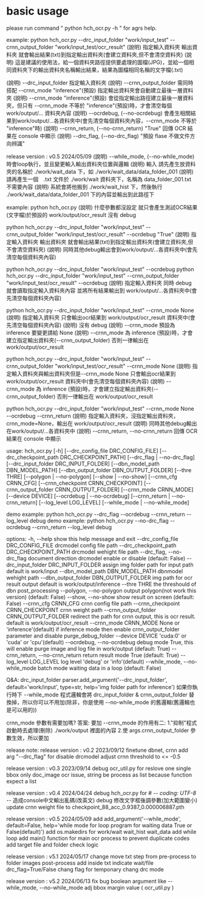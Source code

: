 # basic usage
please run command " python hch_ocr.py -h " for agrs help.

example:
python hch_ocr.py --drc_input_folder "work/input_test" --crnn_output_folder "work/input_test/ocr_result"
(說明) 指定輸入資料夾 輸出資料夾 就會輸出結果(txt)到指定輸出資料夾(會建立資料夾,但不會清空資料夾)
(說明) 這是建議的使用法，給一個資料夾路徑提供要處理的圖檔(JPG)，並給一個相同資料夾下的輸出資料夾名稱輸出結果，結果為圖檔相同名稱的文字檔(.txt)

(說明) --drc_input_folder 指定輸入資料夾
(說明) --crnn_output_folder 需同時搭配 --crnn_mode "inference"(預設) 指定輸出資料夾會自動建立最後一層資料夾
(說明) --crnn_mode "inference"(預設) 會從指定輸出路徑建立最後一層資料夾，但只有 --crnn_mode 不等於 "inference"(預設)時，才會清空每個work/output/... 資料夾內容
(說明) --ocrdebug, (--no-ocrdebug) 會產生相關結果到work/output/...各資料夾中(會先清空每個資料夾內容，--crnn_mode 不等於 "inference"時)
(說明) --crnn_return, (--no-crnn_return) "True" 回傳 OCR 結果在 console 中顯示
(說明) --drc_flag, (--no-drc_flag) "預設 flase 不做文件方向辨識"

release version : v0.5 2024/05/09
(說明) --while_mode, (--no-while_mode) 時會loop執行，並且變更輸入輸出資料夾位置與邏輯
(說明) 輸入 請先產生放資料夾的名稱於 ./work/wait_data 下，如 ./work/wait_data/data_folder_001
(說明) 請再產生一個　.txt 文件於 ./work/wait 資料夾下，名稱為 data_folder_001.txt 不需要內容
(說明) 系統會將他搬到 ./work/wait_hist 下，然後執行 ./work/wait_data/data_folder_001 下的內容並輸出到此路徑下

example:
python hch_ocr.py 
(說明) 什麼參數都沒設定 就只會產生測試OCR結果(文字檔)於預設的 work/output/ocr_result 沒有 debug

python hch_ocr.py --drc_input_folder "work/input_test" --crnn_output_folder "work/input_test/ocr_result" --ocrdebug "True"
(說明) 指定輸入資料夾 輸出資料夾 就會輸出結果(txt)到指定輸出資料夾(會建立資料夾,但不會清空資料夾) 
(說明) 同時其他debug輸出會到work/output/...各資料夾中(會先清空每個資料夾內容)

python hch_ocr.py --drc_input_folder "work/input_test" --ocrdebug
python hch_ocr.py --drc_input_folder "work/input_test" --crnn_output_folder "work/input_test/ocr_result" --ocrdebug
(說明) 指定輸入資料夾 同時 debug 就會讀取指定輸入資料夾內容 並將所有結果輸出到 work/output/...各資料夾中(會先清空每個資料夾內容)

python hch_ocr.py --drc_input_folder "work/input_test" --crnn_mode None
(說明) 指定輸入資料夾 只會輸出ocr結果到 work/output/ocr_result 資料夾中(會先清空每個資料夾內容)
(說明) 沒有 debug
(說明) --crnn_mode 預設為 inference 要變更請給 None
(說明) --crnn_mode 為 inference (預設)時，才會建立指定輸出資料夾(--crnn_output_folder) 否則一律輸出在 work/output/ocr_result

python hch_ocr.py --drc_input_folder "work/input_test" --crnn_output_folder "work/input_test/ocr_result" --crnn_mode None
(說明) 指定輸入資料夾與輸出資料夾但是--crnn_mode None 只會輸出ocr結果到 work/output/ocr_result 資料夾中(會先清空每個資料夾內容)
(說明) --crnn_mode 為 inference (預設)時，才會建立指定輸出資料夾(--crnn_output_folder) 否則一律輸出在 work/output/ocr_result

python hch_ocr.py --drc_input_folder "work/input_test" --crnn_mode None --ocrdebug --crnn_return
(說明) 指定輸入資料夾，沒指定輸出資料夾，crnn_mode=None，輸出在 work/output/ocr_result
(說明) 同時其他debug輸出在work/output/...各資料夾中
(說明) --crnn_return, --no-crnn_return 回傳 OCR 結果在 console 中顯示

usage: hch_ocr.py [-h] [--drc_config_file DRC_CONFIG_FILE] [--drc_checkpoint_path DRC_CHECKPOINT_PATH] [--drc_flag | --no-drc_flag] [--drc_input_folder DRC_INPUT_FOLDER] [--dbn_model_path DBN_MODEL_PATH]
                  [--dbn_output_folder DBN_OUTPUT_FOLDER] [--thre THRE] [--polygon | --no-polygon] [--show | --no-show] [--crnn_cfg CRNN_CFG] [--crnn_checkpoint CRNN_CHECKPOINT]
                  [--crnn_output_folder CRNN_OUTPUT_FOLDER] [--crnn_mode CRNN_MODE] [--device DEVICE] [--ocrdebug | --no-ocrdebug] [--crnn_return | --no-crnn_return] [--log_level LOG_LEVEL]
                  [--while_mode | --no-while_mode]

demo example: python hch_ocr.py --drc_flag --ocrdebug --crnn_return --log_level debug 
demo example: python hch_ocr.py --no-drc_flag --ocrdebug --crnn_return --log_level debug 

options:
  -h, --help            show this help message and exit
  --drc_config_file DRC_CONFIG_FILE
                        drcmodel config file path
  --drc_checkpoint_path DRC_CHECKPOINT_PATH
                        drcmodel wehight file path
  --drc_flag, --no-drc_flag
                        document direction drcmodel enable or disable (default: False)
  --drc_input_folder DRC_INPUT_FOLDER
                        assign img folder path for input path default is work/input
  --dbn_model_path DBN_MODEL_PATH
                        dbnmodel wehight path
  --dbn_output_folder DBN_OUTPUT_FOLDER
                        img path for ocr result output default is work/output/inference
  --thre THRE           the threshould of dbn post_processing
  --polygon, --no-polygon
                        output polygon(not work this version) (default: False)
  --show, --no-show     show result on screen (default: False)
  --crnn_cfg CRNN_CFG   crnn config file path
  --crnn_checkpoint CRNN_CHECKPOINT
                        crnn weight path
  --crnn_output_folder CRNN_OUTPUT_FOLDER
                        redirect the path for crnn output, this is ocr result. default is work/output/ocr_result
  --crnn_mode CRNN_MODE
                        None or 'inference'(default) if inference mode then enable crnn_output_folder parameter and disable purge_debug_folder
  --device DEVICE       'cuda:0' or 'cuda' or 'cpu'(default)
  --ocrdebug, --no-ocrdebug
                        debug mode True, this will enable purge image and log file in work/output (default: True)
  --crnn_return, --no-crnn_return
                        return result mode True (default: True)
  --log_level LOG_LEVEL
                        log level 'debug' or 'info'(default)
  --while_mode, --no-while_mode
                        batch mode waiting data in a loop (default: False)

Q&A:
drc_input_folder 
parser.add_argument('--drc_input_folder', default='work/input', type=str, help='img folder path for inference')
如果你執行時下 --while_mode 程式邏輯會將 drc_input_folder & crnn_output_folder 替換掉，所以你可以不用加(除非，你是使用 --no-while_mode 的舊邏輯(舊邏輯也是可以用的))

crnn_mode 參數有需要加嗎? 答案: 要加
--crnn_mode 的作用有二: 1."抑制"程式啟動時去處理(刪除) ./work/output 裡面的內容 2.使 args.crnn_output_folder 參數生效，所以要加


release note:
release version : v0.2 2023/09/12 
finetune dbnet, crnn
add arg "--drc_flag" for disable drcmodel
adjust crnn threshold to <= -0.5 

release version : v0.3 2023/09/14
debug ocr_util.py for reslove one single bbox only doc_image ocr issue, string be process as list because function expect a list

release version : v0.4 2024/04/24
debug hch_ocr.py for # -*- coding: UTF-8 -*- 造成console中文輸出亂碼(改英文)
debug 修改文字框後調參數(加大範圍變小)
update crnn weight file to checkpoint_88_acc_0.9387_0.000006887.pth

release version : v0.5 2024/05/09
add add_argument('--while_mode', default=False, help='while mode for loop program for waiting data True or False(default)')
add os.makedirs for work/wait wait_hist wait_data
add while loop
add main() function for main ocr process to prevent duplicate codes 
add target file and folder check logic

release version : v5.1 2024/05/17
change move txt step from pre-process to folder images post-process
add inside txt indicate wait/file drc_flag=True/False chang flag for temponary chang drc mode 

release version : v5.2 2024/06/13
fix bug boolean argument like --while_mode, --no-while_mode
adj bbox margin value ( ocr_util.py )

